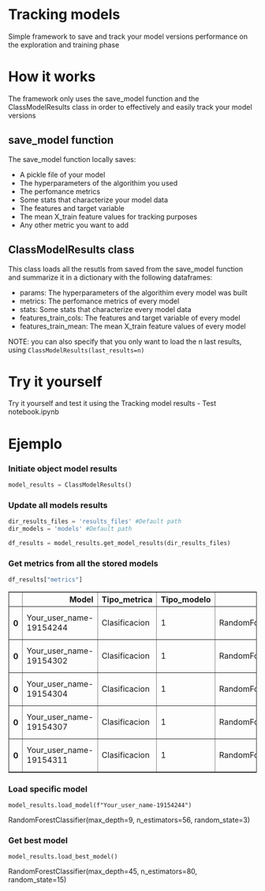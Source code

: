 # Tracking models
Simple framework to save and track your model versions performance on the exploration and training phase

# How it works
The framework only uses the save_model function and the ClassModelResults class in order to effectively and easily track your model versions 

## save_model function
The save_model function locally saves:
- A pickle file of your model
- The hyperparameters of the algorithim you used
- The perfomance metrics
- Some stats that characterize your model data
- The features and target variable
- The mean X_train feature values for tracking purposes
- Any other metric you want to add

## ClassModelResults class
This class loads all the resutls from saved from the save_model function and summarize it in a dictionary with the following dataframes:
- params: The hyperparameters of the algorithim every model was built
- metrics: The perfomance metrics of every model
- stats: Some stats that characterize every model data
- features_train_cols: The features and target variable of every model
- features_train_mean: The mean X_train feature values of every model

NOTE: you can also specify that you only want to load the n last results, using `ClassModelResults(last_results=n)`

# Try it yourself
Try it yourself and test it using the Tracking model results - Test notebook.ipynb


# Ejemplo

### Initiate object model results


```python
model_results = ClassModelResults()
```

### Update all models results


```python
dir_results_files = 'results_files' #Default path
dir_models = 'models' #Default path
```


```python
df_results = model_results.get_model_results(dir_results_files)
```


### Get metrics from all the stored models

```python
df_results["metrics"]
```




<div>

<table border="1" class="dataframe">
  <thead>
    <tr style="text-align: right;">
      <th></th>
      <th>Model</th>
      <th>Tipo_metrica</th>
      <th>Tipo_modelo</th>
      <th>Algoritmo</th>
      <th>umbral</th>
      <th>AUC</th>
      <th>Gini</th>
      <th>F1_score</th>
      <th>Accuracy</th>
      <th>Recall</th>
      <th>Precision</th>
      <th>Fecha</th>
      <th>Comentario</th>
    </tr>
  </thead>
  <tbody>
    <tr>
      <th>0</th>
      <td>Your_user_name-19154244</td>
      <td>Clasificacion</td>
      <td>1</td>
      <td>RandomForestClassifier</td>
      <td>0.5</td>
      <td>0.961252</td>
      <td>0.922503</td>
      <td>0.754663</td>
      <td>0.954427</td>
      <td>0.695918</td>
      <td>0.913716</td>
      <td>2023-02-19 15:42:00</td>
      <td>NaN</td>
    </tr>
    <tr>
      <th>0</th>
      <td>Your_user_name-19154302</td>
      <td>Clasificacion</td>
      <td>1</td>
      <td>RandomForestClassifier</td>
      <td>0.5</td>
      <td>0.935442</td>
      <td>0.870884</td>
      <td>0.632842</td>
      <td>0.946880</td>
      <td>0.614626</td>
      <td>0.675028</td>
      <td>2023-02-19 15:43:00</td>
      <td>NaN</td>
    </tr>
    <tr>
      <th>0</th>
      <td>Your_user_name-19154304</td>
      <td>Clasificacion</td>
      <td>1</td>
      <td>RandomForestClassifier</td>
      <td>0.5</td>
      <td>0.923245</td>
      <td>0.846490</td>
      <td>0.774701</td>
      <td>0.958200</td>
      <td>0.720918</td>
      <td>0.915638</td>
      <td>2023-02-19 15:43:00</td>
      <td>NaN</td>
    </tr>
    <tr>
      <th>0</th>
      <td>Your_user_name-19154307</td>
      <td>Clasificacion</td>
      <td>1</td>
      <td>RandomForestClassifier</td>
      <td>0.5</td>
      <td>0.960544</td>
      <td>0.921088</td>
      <td>0.813390</td>
      <td>0.965820</td>
      <td>0.756293</td>
      <td>0.934271</td>
      <td>2023-02-19 15:43:00</td>
      <td>NaN</td>
    </tr>
    <tr>
      <th>0</th>
      <td>Your_user_name-19154311</td>
      <td>Clasificacion</td>
      <td>1</td>
      <td>RandomForestClassifier</td>
      <td>0.5</td>
      <td>0.950667</td>
      <td>0.901333</td>
      <td>0.804382</td>
      <td>0.965893</td>
      <td>0.733333</td>
      <td>0.982428</td>
      <td>2023-02-19 15:43:00</td>
      <td>NaN</td>
    </tr>
  </tbody>
</table>
</div>



### Load specific model
```model_results.load_model(f"Your_user_name-19154244")```

RandomForestClassifier(max_depth=9, n_estimators=56, random_state=3)

### Get best model


```model_results.load_best_model()```

RandomForestClassifier(max_depth=45, n_estimators=80, random_state=15)
